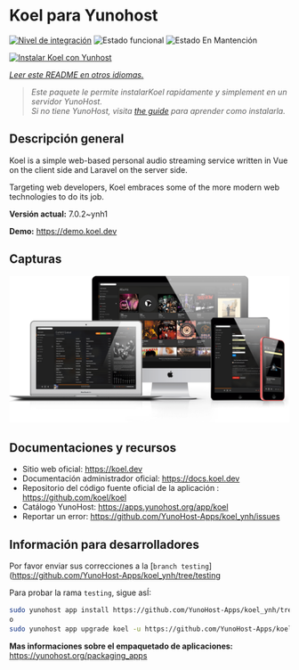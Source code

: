 <!--
Este archivo README esta generado automaticamente<https://github.com/YunoHost/apps/tree/master/tools/readme_generator>
No se debe editar a mano.
-->

# Koel para Yunohost

[![Nivel de integración](https://dash.yunohost.org/integration/koel.svg)](https://ci-apps.yunohost.org/ci/apps/koel/) ![Estado funcional](https://ci-apps.yunohost.org/ci/badges/koel.status.svg) ![Estado En Mantención](https://ci-apps.yunohost.org/ci/badges/koel.maintain.svg)

[![Instalar Koel con Yunhost](https://install-app.yunohost.org/install-with-yunohost.svg)](https://install-app.yunohost.org/?app=koel)

*[Leer este README en otros idiomas.](./ALL_README.md)*

> *Este paquete le permite instalarKoel rapidamente y simplement en un servidor YunoHost.*  
> *Si no tiene YunoHost, visita [the guide](https://yunohost.org/install) para aprender como instalarla.*

## Descripción general

Koel is a simple web-based personal audio streaming service written in Vue on the client side and Laravel on the server side.

Targeting web developers, Koel embraces some of the more modern web technologies to do its job.


**Versión actual:** 7.0.2~ynh1

**Demo:** <https://demo.koel.dev>

## Capturas

![Captura de Koel](./doc/screenshots/showcase.png)

## Documentaciones y recursos

- Sitio web oficial: <https://koel.dev>
- Documentación administrador oficial: <https://docs.koel.dev>
- Repositorio del código fuente oficial de la aplicación : <https://github.com/koel/koel>
- Catálogo YunoHost: <https://apps.yunohost.org/app/koel>
- Reportar un error: <https://github.com/YunoHost-Apps/koel_ynh/issues>

## Información para desarrolladores

Por favor enviar sus correcciones a la [`branch testing`](https://github.com/YunoHost-Apps/koel_ynh/tree/testing

Para probar la rama `testing`, sigue asÍ:

```bash
sudo yunohost app install https://github.com/YunoHost-Apps/koel_ynh/tree/testing --debug
o
sudo yunohost app upgrade koel -u https://github.com/YunoHost-Apps/koel_ynh/tree/testing --debug
```

**Mas informaciones sobre el empaquetado de aplicaciones:** <https://yunohost.org/packaging_apps>
